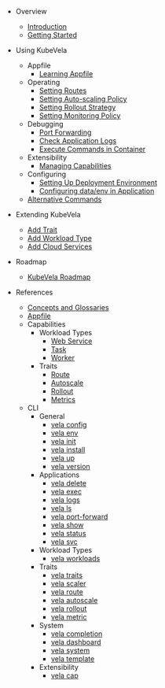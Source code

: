 - Overview
  - [Introduction](/en/introduction.md)
  - [Getting Started](/en/quick-start.md)

- Using KubeVela
  - Appfile
    - [Learning Appfile](/en/developers/learn-appfile.md)
  - Operating
    - [Setting Routes](/en/developers/set-route.md)
    - [Setting Auto-scaling Policy](/en/developers/set-autoscale.md)
    - [Setting Rollout Strategy](/en/developers/set-rollout.md)
    - [Setting Monitoring Policy](/en/developers/set-metrics.md)
  - Debugging
    - [Port Forwarding](/en/developers/port-forward.md)
    - [Check Application Logs](/en/developers/check-logs.md)
    - [Execute Commands in Container](/en/developers/exec-cmd.md)  
  - Extensibility
    - [Managing Capabilities](/en/developers/cap-center.md)
  - Configuring
    - [Setting Up Deployment Environment](/en/developers/config-enviroments.md)
    - [Configuring data/env in Application](/en/developers/config-app.md)
  - [Alternative Commands](/en/developers/alternative-cmd.md)
- Extending KubeVela
  - [Add Trait](/en/platform-engineers/trait.md)
  - [Add Workload Type](/en/platform-engineers/workload-type.md)
  - [Add Cloud Services](/en/platform-engineers/cloud-resource.md)

- Roadmap
  - [KubeVela Roadmap](/en/roadmap.md)

- References
  - [Concepts and Glossaries](/en/concepts.md)
  - [Appfile](/en/developers/references/devex/appfile.md)
  - Capabilities
    - Workload Types
      - [Web Service](/en/developers/references/workload-types/web-service.md)
      - [Task](/en/developers/references/workload-types/task.md)
      - [Worker](/en/developers/references/workload-types/backend-worker.md)
    - Traits
      - [Route](/en/developers/references/traits/route.md)
      - [Autoscale](/en/developers/references/traits/autoscale.md)
      - [Rollout](en/developers/references/traits/rollout.md)
      - [Metrics](en/developers/references/traits/metrics.md)
  - CLI
    - General
      - [vela config](/en/cli/vela_config.md)
      - [vela env](/en/cli/vela_env.md)
      - [vela init](/en/cli/vela_init.md)
      - [vela install](/en/cli/vela_install.md)
      - [vela up](/en/cli/vela_up.md)
      - [vela version](/en/cli/vela_version.md)
    - Applications
      - [vela delete](/en/cli/vela_delete.md)
      - [vela exec](/en/cli/vela_exec.md)
      - [vela logs](/en/cli/vela_logs.md)
      - [vela ls](/en/cli/vela_ls.md)
      - [vela port-forward](/en/cli/vela_port-forward.md)
      - [vela show](/en/cli/vela_show.md)
      - [vela status](/en/cli/vela_status.md)
      - [vela svc](/en/cli/vela_svc.md)
    - Workload Types
      - [vela workloads](/en/cli/vela_workloads.md)
    - Traits
      - [vela traits](/en/cli/vela_traits.md)
      - [vela scaler](/en/cli/vela_scaler.md)
      - [vela route](/en/cli/vela_route.md)
      - [vela autoscale](/en/cli/vela_autoscale.md)
      - [vela rollout](/en/cli/vela_rollout.md)
      - [vela metric](/en/cli/vela_metric.md)
    - System
      - [vela completion](/en/cli/vela_completion.md)
      - [vela dashboard](/en/cli/vela_dashboard.md)
      - [vela system](/en/cli/vela_system.md)
      - [vela template](/en/cli/vela_template.md)
    - Extensibility
      - [vela cap](/en/cli/vela_cap.md)
